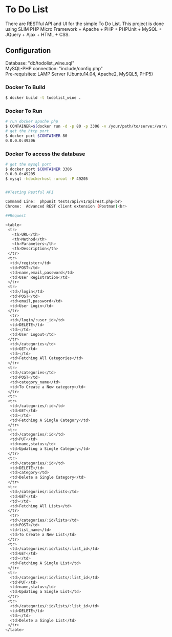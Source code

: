 # To Do List

There are  RESTful API and  UI for the simple To Do List.
This project is done using SLIM PHP Micro Framework + Apache + PHP + PHPUnit + MySQL + JQuery + Ajax + HTML + CSS.


## Configuration

Database: "db/todolist_wine.sql"<br>
MySQL-PHP connection: "include/config.php"<br>
Pre-requisites: LAMP Server (Ubuntu14.04, Apache2, MySQL5, PHP5)<br>

### Docker To Build

``` bash
$ docker build -t todolist_wine .
```

### Docker To Run

``` bash
# run docker apache php
$ CONTAINER=$(docker run -d -p 80 -p 3306 -v /your/path/to/serve:/var/www/html todolist_wine)
# get the http port
$ docker port $CONTAINER 80
0.0.0.0:49206
```

### Docker To access the database
``` bash
# get the mysql port
$ docker port $CONTAINER 3306
0.0.0.0:49205
$ mysql -hdockerhost -uroot -P 49205


##Testing Restful API

Command Line:  phpunit tests/api/v1/apiTest.php<br>
Chrome:  Advanced REST client extension (Postman)<br>

##Request

<table>
 <tr>
   <th>URL</th>
   <th>Method</th>
   <th>Parameters</th>
   <th>Description</th>
 </tr>
 <tr>
  <td>/register</td>
  <td>POST</td>
  <td>name,email,password</td>
  <td>User Registration</td>
 </tr>
 <tr>
  <td>/login</td>
  <td>POST</td>
  <td>email,password</td>
  <td>User Login</td>
 </tr>
  <tr>
  <td>/login/:user_id</td>
  <td>DELETE</td>
  <td></td>
  <td>User Logout</td>
 </tr> 
  <td>/categories</td>
  <td>GET</td>
  <td></td>
  <td>Fetching All Categories</td>
 </tr>
 <tr>
  <td>/categories</td>
  <td>POST</td>
  <td>category_name</td>
  <td>To Create a New category</td>
 </tr>
 <tr>
 <tr>
  <td>/categories/:id</td>
  <td>GET</td>
  <td></td>
  <td>Fetching A Single Category</td>
 </tr>
 <tr>
  <td>/categories/:id</td>
  <td>PUT</td>
  <td>name,status</td>
  <td>Updating a Single Category</td>
 </tr>
 <tr>
  <td>/categories/:id</td>
  <td>DELETE</td>
  <td>category</td>
  <td>Delete a Single Category</td>
 </tr>
 <tr> 
  <td>/categories/:id/lists</td>
  <td>GET</td>
  <td></td>
  <td>Fetching All Lists</td>
 </tr>
  <tr>
  <td>/categories/:id/lists</td>
  <td>POST</td>
  <td>list_name</td>
  <td>To Create a New List</td>
 </tr>
 <tr>
  <td>/categories/:id/lists/:list_id</td>
  <td>GET</td>
  <td></td>
  <td>Fetching A Single List</td>
 </tr>
 <tr>
  <td>/categories/:id/lists/:list_id</td>
  <td>PUT</td>
  <td>name,status</td>
  <td>Updating a Single List</td>
 </tr>
 <tr>
  <td>/categories/:id/lists/:list_id</td>
  <td>DELETE</td>
  <td></td>
  <td>Delete a Single List</td>
 </tr>
</table>

